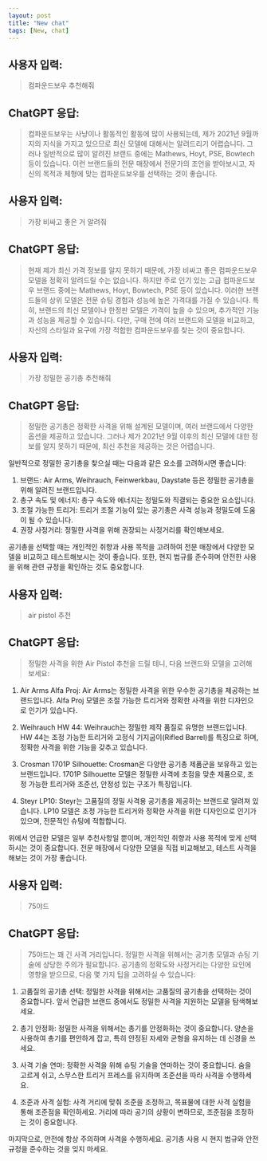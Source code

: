 ```yaml
---
layout: post
title: "New chat"
tags: [New, chat]
---
```


## 사용자 입력:
> 컴파운드보우 추천해줘

## ChatGPT 응답:
> 컴파운드보우는 사냥이나 활동적인 활동에 많이 사용되는데, 제가 2021년 9월까지의 지식을 가지고 있으므로 최신 모델에 대해서는 알려드리기 어렵습니다. 그러나 일반적으로 많이 알려진 브랜드 중에는 Mathews, Hoyt, PSE, Bowtech 등이 있습니다. 이런 브랜드들의 전문 매장에서 전문가의 조언을 받아보시고, 자신의 목적과 체형에 맞는 컴파운드보우를 선택하는 것이 좋습니다.

## 사용자 입력:
> 가장 비싸고 좋은 거 알려줘

## ChatGPT 응답:
> 현재 제가 최신 가격 정보를 알지 못하기 때문에, 가장 비싸고 좋은 컴파운드보우 모델을 정확히 알려드릴 수는 없습니다. 하지만 주로 인기 있는 고급 컴파운드보우 브랜드 중에는 Mathews, Hoyt, Bowtech, PSE 등이 있습니다. 이러한 브랜드들의 상위 모델은 전문 슈팅 경험과 성능에 높은 가격대를 가질 수 있습니다. 특히, 브랜드의 최신 모델이나 한정판 모델은 가격이 높을 수 있으며, 추가적인 기능과 성능을 제공할 수 있습니다. 다만, 구매 전에 여러 브랜드와 모델을 비교하고, 자신의 스타일과 요구에 가장 적합한 컴파운드보우를 찾는 것이 중요합니다.

## 사용자 입력:
> 가장 정밀한 공기총 추천해줘

## ChatGPT 응답:
> 정밀한 공기총은 정확한 사격을 위해 설계된 모델이며, 여러 브랜드에서 다양한 옵션을 제공하고 있습니다. 그러나 제가 2021년 9월 이후의 최신 모델에 대한 정보를 알지 못하기 때문에, 최신 추천을 제공하는 것은 어렵습니다. 

일반적으로 정밀한 공기총을 찾으실 때는 다음과 같은 요소를 고려하시면 좋습니다:
1. 브랜드: Air Arms, Weihrauch, Feinwerkbau, Daystate 등은 정밀한 공기총을 위해 알려진 브랜드입니다.
2. 총구 속도 및 에너지: 총구 속도와 에너지는 정밀도와 직결되는 중요한 요소입니다.
3. 조절 가능한 트리거: 트리거 조절 기능이 있는 공기총은 사격 성능과 정밀도에 도움이 될 수 있습니다.
4. 권장 사정거리: 정밀한 사격을 위해 권장되는 사정거리를 확인해보세요.

공기총을 선택할 때는 개인적인 취향과 사용 목적을 고려하여 전문 매장에서 다양한 모델을 비교하고 테스트해보시는 것이 좋습니다. 또한, 현지 법규를 준수하며 안전한 사용을 위해 관련 규정을 확인하는 것도 중요합니다.

## 사용자 입력:
> air pistol 추천

## ChatGPT 응답:
> 정밀한 사격을 위한 Air Pistol 추천을 드릴 테니, 다음 브랜드와 모델을 고려해 보세요:

1. Air Arms Alfa Proj: Air Arms는 정밀한 사격을 위한 우수한 공기총을 제공하는 브랜드입니다. Alfa Proj 모델은 조절 가능한 트리거와 정확한 사격을 위한 디자인으로 인기가 있습니다.

2. Weihrauch HW 44: Weihrauch는 정밀한 제작 품질로 유명한 브랜드입니다. HW 44는 조정 가능한 트리거와 고정식 기지굽이(Rifled Barrel)를 특징으로 하며, 정확한 사격을 위한 기능을 갖추고 있습니다.

3. Crosman 1701P Silhouette: Crosman은 다양한 공기총 제품군을 보유하고 있는 브랜드입니다. 1701P Silhouette 모델은 정밀한 사격에 초점을 맞춘 제품으로, 조정 가능한 트리거와 조준선, 안정성 있는 구조가 특징입니다.

4. Steyr LP10: Steyr는 고품질의 정밀 사격용 공기총을 제공하는 브랜드로 알려져 있습니다. LP10 모델은 조정 가능한 트리거와 정확한 사격을 위한 디자인으로 인기가 있으며, 전문적인 슈팅에 적합합니다.

위에서 언급한 모델은 일부 추천사항일 뿐이며, 개인적인 취향과 사용 목적에 맞게 선택하시는 것이 중요합니다. 전문 매장에서 다양한 모델을 직접 비교해보고, 테스트 사격을 해보는 것이 가장 좋습니다.

## 사용자 입력:
> 75야드

## ChatGPT 응답:
> 75야드는 꽤 긴 사격 거리입니다. 정밀한 사격을 위해서는 공기총 모델과 슈팅 기술에 상당한 주의가 필요합니다. 공기총의 정확도와 사정거리는 다양한 요인에 영향을 받으므로, 다음 몇 가지 팁을 고려하실 수 있습니다:

1. 고품질의 공기총 선택: 정밀한 사격을 위해서는 고품질의 공기총을 선택하는 것이 중요합니다. 앞서 언급한 브랜드 중에서도 정밀한 사격을 지원하는 모델을 탐색해보세요.

2. 총기 안정화: 정밀한 사격을 위해서는 총기를 안정화하는 것이 중요합니다. 양손을 사용하여 총기를 편안하게 잡고, 특히 안정된 자세와 균형을 유지하는 데 신경을 쓰세요.

3. 사격 기술 연마: 정확한 사격을 위해 슈팅 기술을 연마하는 것이 중요합니다. 숨을 고르게 쉬고, 스무스한 트리거 프레스를 유지하며 조준선을 따라 사격을 수행하세요.

4. 조준과 사격 실험: 사격 거리에 맞춰 조준을 조정하고, 목표물에 대한 사격 실험을 통해 조준점을 확인하세요. 거리에 따라 공기의 상황이 변하므로, 조준점을 조정하는 것이 중요합니다.

마지막으로, 안전에 항상 주의하며 사격을 수행하세요. 공기총 사용 시 현지 법규와 안전 규정을 준수하는 것을 잊지 마세요.

